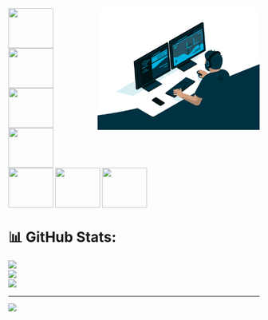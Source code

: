 <img src = "gif.gif" width = "325px" align = "right">

<img align="center" height="80" width="90" img src="https://cdn.jsdelivr.net/gh/devicons/devicon/icons/java/java-original.svg" />
<img align="center" height="80" width="90" img src="https://cdn.jsdelivr.net/gh/devicons/devicon/icons/python/python-original.svg" />
<img align="center" height="80" width="90" img src="https://cdn.jsdelivr.net/gh/devicons/devicon/icons/html5/html5-original.svg" />
<img align="center" height="80" width="90" img src="https://cdn.jsdelivr.net/gh/devicons/devicon/icons/css3/css3-original.svg" />
<img align="center" height="80" width="90" img src="https://cdn.jsdelivr.net/gh/devicons/devicon/icons/arduino/arduino-original.svg" />
<img align="center" height="80" width="90" img src="https://cdn.jsdelivr.net/gh/devicons/devicon/icons/vscode/vscode-original.svg" />
<img align="center" height="80" width="90" img src="https://cdn.jsdelivr.net/gh/devicons/devicon/icons/google/google-original.svg" />
  
# 📊 GitHub Stats:
![](https://github-readme-stats.vercel.app/api?username=kaliIinux&theme=radical&hide_border=false&include_all_commits=false&count_private=false)<br/>
![](https://github-readme-streak-stats.herokuapp.com/?user=kaliIinux&theme=radical&hide_border=false)<br/>
![](https://github-readme-stats.vercel.app/api/top-langs/?username=kaliIinux&theme=radical&hide_border=false&include_all_commits=false&count_private=false&layout=compact)

---
[![](https://visitcount.itsvg.in/api?id=kaliIinux&icon=0&color=0)](https://visitcount.itsvg.in)

<!-- Proudly created with GPRM ( https://gprm.itsvg.in ) -->
